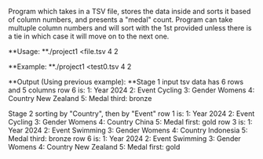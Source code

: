 Program which takes in a TSV file, stores the data inside and sorts it based of column numbers, and presents a "medal" count.
Program can take multuple column numbers and will sort with the 1st provided unless there is a tie in which case it will move on to the next one.

**Usage:
**./project1 <file.tsv 4 2

**Example:
**./project1 <test0.tsv 4 2

**Output (Using previous example):
**Stage 1
input tsv data has 6 rows and 5 columns
row 6 is:
   1: Year       2024
   2: Event      Cycling
   3: Gender     Womens
   4: Country    New Zealand
   5: Medal      third: bronze

Stage 2
sorting by "Country",
   then by "Event"
row 1 is:
   1: Year       2024
   2: Event      Cycling
   3: Gender     Womens
   4: Country    China
   5: Medal      first: gold
row 3 is:
   1: Year       2024
   2: Event      Swimming
   3: Gender     Womens
   4: Country    Indonesia
   5: Medal      third: bronze
row 6 is:
   1: Year       2024
   2: Event      Swimming
   3: Gender     Womens
   4: Country    New Zealand
   5: Medal      first: gold
